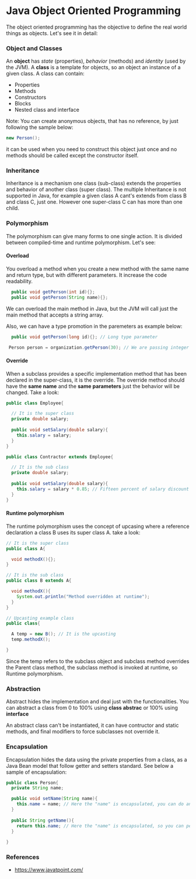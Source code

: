 # Java Object Oriented Programming

The object oriented programming has the objective to define the real world things as objects. Let's see it in detail:

### Object and Classes

An **object** has *state* (properties), *behavior* (methods) and *identity* (used by the JVM). A **class** is a template for objects, so an object an instance of a given class. A class can contain:

* Properties
* Methods
* Constructors
* Blocks
* Nested class and interface

Note: You can create anonymous objects, that has no reference, by just following the sample below:

```java
new Person();
```

it can be used when you need to construct this object just once and no methods should be called except the constructor itself.


### Inheritance

Inheritance is a mechanism one class (sub-class) extends the properties and behavior of another class (super class). The multiple Inheritance is not supported in Java, for example a given class A cant's extends from class B and class C, just one. However one super-class C can has more than one child.

### Polymorphism

The polymorphism can give many forms to one single action. It is divided between compiled-time and runtime polymorphism. Let's see:

#### Overload

You overload a method when you create a new method with the same name and return type, but with different parameters. It increase the code readability.

```java
  public void getPerson(int id){};
  public void getPerson(String name){};
```

We can overload the main method in Java, but the JVM will call just the main method that accepts a string array.

Also, we can have a type promotion in the paremeters as example below:

```java
  public void getPerson(long id){}; // Long type parameter
```

```java
 Person person = organization.getPerson(30); // We are passing integer type that will be promoted to long
```

#### Override

When a subclass provides a specific implementation method that has been declared in the super-class, it is the override. The override method should have the **same name** and the **same parameters** just the behavior will be changed. Take a look:

```java
public class Employee{

  // It is the super class
  private double salary;
  
  public void setSalary(double salary){
    this.salary = salary; 
  }
}

public class Contractor extends Employee{

  // It is the sub class
  private double salary;
  
  public void setSalary(double salary){
    this.salary = salary * 0.85; // Fifteen percent of salary discount 
  }
}
```
#### Runtime polymorphism

The runtime polymorphism uses the concept of upcasing where a reference declaration a class B uses its super class A. take a look:

```java
// It is the super class
public class A{

  void methodX(){};
}

// It is the sub class
public class B extends A{

  void methodX(){
    System.out.println("Method overridden at runtime");
  }
}

// Upcasting example class
public class{

  A temp = new B(); // It is the upcasting
  temp.methodX(); 

}
```
Since the temp refers to the subclass object and subclass method overrides the Parent class method, the subclass method is invoked at runtime, so Runtime polymorphism.

### Abstraction

Abstract hides the implementation and deal just with the functionalities. You can abstract a class from 0 to 100% using **class abstrac** or 100% using **interface**

An abstract class can't be instantiated, it can have contructor and static methods, and final modifiers to force subclasses not override it.

### Encapsulation

Encapsulation hides the data using the private properties from a class, as a Java Bean model that follow getter and setters standard. See below a sample of encapsulation:

```java
public class Person{
  private String name;

  public void setName(String name){
    this.name = name; // Here the "name" is encapsulated, you can do any validation before setting the name for example
  }
  
  public String getName(){
    return this.name; // Here the "name" is encapsulated, so you can perform any action here before to return the name
  }
  
}
```


### References
* https://www.javatpoint.com/
